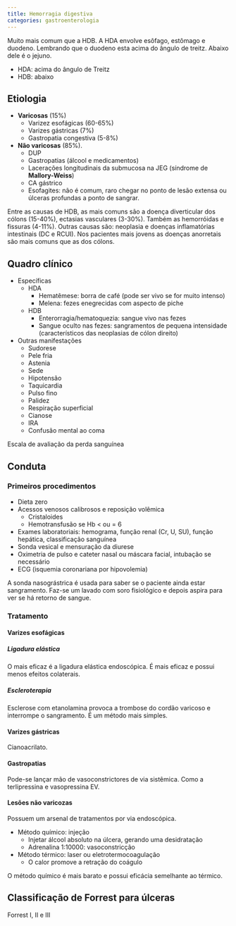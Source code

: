 ```yaml
---
title: Hemorragia digestiva
categories: gastroenterologia
---
```


Muito mais comum que a HDB. A HDA envolve esôfago, estômago e duodeno. Lembrando que o duodeno esta acima do ângulo de treitz. Abaixo dele é o jejuno.

* HDA: acima do ângulo de Treitz
* HDB: abaixo

## Etiologia

* **Varicosas** (15%)
  * Varizez esofágicas (60-65%)
  * Varizes gástricas (7%)
  * Gastropatia congestiva (5-8%)
* **Não varicosas** (85%).
  * DUP
  * Gastropatias (álcool e medicamentos)
  * Lacerações longitudinais da submucosa na JEG (síndrome de **Mallory-Weiss**)
  * CA gástrico
  * Esofagites: não é comum, raro chegar no ponto de lesão extensa ou úlceras profundas a ponto de sangrar.

Entre as causas de HDB, as mais comuns são a doença diverticular dos cólons (15-40%), ectasias vasculares (3-30%). Também as hemorróidas e fissuras (4-11%). Outras causas são: neoplasia e doenças inflamatórias intestinais (DC e RCUI). Nos pacientes mais jovens as doenças anorretais são mais comuns que as dos cólons.

## Quadro clínico

* Específicas
  * HDA
    * Hematêmese: borra de café (pode ser vivo se for muito intenso)
    * Melena: fezes enegrecidas com aspecto de piche
  * HDB
    * Enterorragia/hematoquezia: sangue vivo nas fezes
    * Sangue oculto nas fezes: sangramentos de pequena intensidade (característicos das neoplasias de cólon direito)
* Outras manifestações
  * Sudorese
  * Pele fria
  * Astenia
  * Sede
  * Hipotensão
  * Taquicardia
  * Pulso fino
  * Palidez
  * Respiração superficial
  * Cianose
  * IRA
  * Confusão mental ao coma

Escala de avaliação da perda sanguínea

## Conduta

### Primeiros procedimentos

* Dieta zero
* Acessos venosos calibrosos e reposição volêmica
  * Cristaloides
  * Hemotransfusão se Hb < ou = 6
* Exames laboratoriais: hemograma, função renal (Cr, U, SU), função hepática, classificação sanguínea
* Sonda vesical e mensuração da diurese
* Oximetria de pulso e cateter nasal ou máscara facial, intubação se necessário
* ECG (isquemia coronariana por hipovolemia)

A sonda nasográstrica é usada para saber se o paciente ainda estar sangramento. Faz-se um lavado com soro fisiológico e depois aspira para ver se há retorno de sangue.

### Tratamento

#### Varizes esofágicas

##### Ligadura elástica

O mais eficaz é a ligadura elástica endoscópica. É mais eficaz e possui menos efeitos colaterais.

##### Escleroterapia

Esclerose com etanolamina provoca a trombose do cordão varicoso e interrompe o sangramento. É um método mais simples.

#### Varizes gástricas

Cianoacrilato.

#### Gastropatias

Pode-se lançar mão de vasoconstrictores de via sistêmica. Como a terlipressina e vasopressina EV.

#### Lesões não varicozas

Possuem um arsenal de tratamentos por via endoscópica.

* Método químico: injeção
  * Injetar álcool absoluto na úlcera, gerando uma desidratação
  * Adrenalina 1:10000: vasoconstricção
* Método térmico: laser ou eletrotermocoagulação
  * O calor promove a retração do coágulo

O método químico é mais barato e possui eficácia semelhante ao térmico.


## Classificação de Forrest para úlceras

Forrest I, II e III
